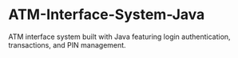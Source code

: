 # ATM-Interface-System-Java
ATM interface system built with Java featuring login authentication, transactions, and PIN management.

